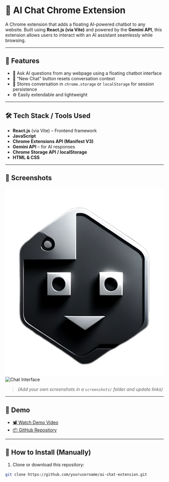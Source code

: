 # 💬 AI Chat Chrome Extension

A Chrome extension that adds a floating AI-powered chatbot to any website. Built using **React.js (via Vite)** and powered by the **Gemini API**, this extension allows users to interact with an AI assistant seamlessly while browsing.

---

## 🚀 Features

- 🧠 Ask AI questions from any webpage using a floating chatbot interface
- 🔄 "New Chat" button resets conversation context
- 💾 Stores conversation in `chrome.storage` or `localStorage` for session persistence
- ⚙️ Easily extendable and lightweight

---

## 🛠️ Tech Stack / Tools Used

- **React.js** (via Vite) – Frontend framework
- **JavaScript**
- **Chrome Extensions API (Manifest V3)**
- **Gemini API** – for AI responses
- **Chrome Storage API / localStorage**
- **HTML & CSS**

---

## 📸 Screenshots

![Chat Floating Button](./public/final.png)
![Chat Interface](./screenshots/chat-interface.png)

> *(Add your own screenshots in a `screenshots/` folder and update links)*

---

## 🎥 Demo

- [📽️ Watch Demo Video](https://drive.google.com/your-demo-link-here)
- [📦 GitHub Repository](https://github.com/Harshu70/ai-chat-extension)

---

## 🧪 How to Install (Manually)

1. Clone or download this repository:

```bash
git clone https://github.com/yourusername/ai-chat-extension.git
